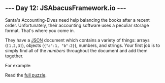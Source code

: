 ## --- Day 12: JSAbacusFramework.io ---
Santa's Accounting-Elves need help balancing the books after a recent order.  Unfortunately, their accounting software uses a peculiar storage format.  That's where you come in.

They have a [JSON](http://json.org/) document which contains a variety of things: arrays (<code>[1,2,3]</code>), objects (<code>{"a":1, "b":2}</code>), numbers, and strings.  Your first job is to simply find all of the <em>numbers</em> throughout the document and add them together.

For example:

Read the [full puzzle](https://adventofcode.com/2015/day/12).
